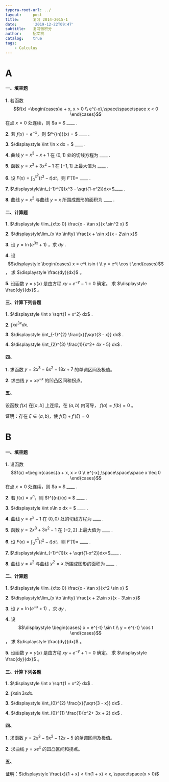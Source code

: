 ```yaml
---
typora-root-url: ../
layout:     post
title:      复习 2014-2015-1
date:       '2019-12-22T09:47'
subtitle:   复习微积分
author:     招文桃
catalog:    true
tags:
    - Calculus
---
```


# A

#### 一、填空题

**1.**  若函数 $$f(x) =\begin{cases}a + x, x > 0 \\ e^{-x},\space\space\space x < 0 \end{cases}$$ 在点 $x = 0$ 处连续，则 $a = $ ____ .



**2.**  若 $f(x) = e^{-x}$，则 $f^{(n)}(x) = $ ____ .



**3.**   $\displaystyle \int \ln x dx = $ ____ .



**4.**  曲线 $\displaystyle y = x^3 - x + 1$  在 $(0, 1)$ 处的切线方程为 ____ .



**5.**  函数 $y = x^3 + 3x^2 - 1$ 在 $[-1, 1]$ 上最大值为 ____ .



**6.** 设 $\displaystyle F(x) = \int_{0}^{x^2}(t^3 - t)dt$，则 $F'(1) =$ ____ .



**7.**  $\displaystyle\int_{-1}^{1}(x^3 - \sqrt{1-x^2})dx=$____ . 



**8.** 曲线 $y = x^2$ 与曲线 $y = x$ 所围成图形的面积为 ____ .

<!--more-->

#### 二、计算题

**1.**  $\displaystyle \lim_{x\to 0} \frac{x - \tan x}{x \sin^2 x} $ 



**2.** $\displaystyle\lim_{x \to \infty} \frac{x + \sin x}{x - 2\sin x}$ 



**3.** 设 $y = \ln(e^{3x} + 1)$ ，求 $dy$ .



**4.** 设 $$\displaystyle \begin{cases} x = e^t \sin t \\ y = e^t \cos t \end{cases}$$ ， 求 $\displaystyle \frac{dy}{dx}$ 。



**5.** 设函数 $y = y(x)$ 是由方程 $xy + e^{-y} - 1 = 0$ 确定。 求 $\displaystyle \frac{dy}{dx}$ 。



#### 三、计算下列各题



**1.**   $\displaystyle \int x \sqrt{1 + x^2} dx$ .



**2.**  $\displaystyle \int x e^{3x} dx$.



**3.**  $\displaystyle \int_{-1}^{2} \frac{x}{\sqrt{3 - x}} dx$ . 



**4.** $\displaystyle \int_{2}^{3} \frac{1}{x^2+ 4x - 5} dx$ . 





#### 四、

**1.**  求函数 $y = 2x^3 - 6x^2 - 18x + 7$ 的单调区间及极值。



**2.** 求曲线 $y = xe^{-x}$ 的凹凸区间和拐点。



#### 五、

设函数 $f(x)$ 在$[a, b]$ 上连续，在 $(a, b)$ 内可导， $f(a) = f(b) = 0$ 。

证明：存在 $\xi \in (a, b)$，使 $f(\xi) + f'(\xi) = 0$



# B

#### 一、填空题

**1.**  设函数 $$f(x) =\begin{cases}a + x, x > 0 \\ e^{-x},\space\space\space x \leq 0 \end{cases}$$ 在点 $x = 0$ 处连续，则 $a = $ ____ .



**2.**  若 $f(x) = x^n$，则 $f^{(n)}(x) = $ ____ .



**3.**   $\displaystyle \int x\ln x dx = $ ____ .



**4.**  曲线 $\displaystyle y = e^x - 1$  在 $(0, 0)$ 处的切线方程为 ____ .



**5.**  函数 $y = 2x^3 + 3x^2 - 1$ 在 $[-2, 2]$ 上最大值为 ____ .



**6.** 设 $\displaystyle F(x) = \int_{0}^{x^3}(t^2 - t)dt$，则 $F'(1) =$ ____ .



**7.**  $\displaystyle\int_{-1}^{1}(x +  \sqrt{1-x^2})dx=$____ . 



**8.** 曲线 $y = x^2$ 与曲线 $y^2 = x$ 所围成图形的面积为 ____ .



#### 二、计算题

**1.**  $\displaystyle \lim_{x\to 0} \frac{x - \tan x}{x^2 \sin x} $ 



**2.** $\displaystyle\lim_{x \to \infty} \frac{x + 2\sin x}{x - 3\sin x}$ 



**3.** 设 $y = \ln(e^{-x} + 1)$ ，求 $dy$ .



**4.** 设 $$\displaystyle \begin{cases} x = e^{-t} \sin t \\ y = e^{-t} \cos t \end{cases}$$ ， 求 $\displaystyle \frac{dy}{dx}$ 。



**5.** 设函数 $y = y(x)$ 是由方程 $xy + e^{-y} + 1 = 0$ 确定。 求 $\displaystyle \frac{dy}{dx}$ 。



#### 三、计算下列各题



**1.**   $\displaystyle \int x \sqrt{1 + x^2} dx$ .



**2.**  $\displaystyle \int x \sin 3x dx$.



**3.**  $\displaystyle \int_{0}^{2} \frac{x}{\sqrt{3 - x}} dx$ . 



**4.** $\displaystyle \int_{0}^{1} \frac{1}{x^2+ 3x + 2} dx$ . 





#### 四、

**1.**  求函数 $y = 2x^3 - 9x^2 - 12x - 5$ 的单调区间及极值。



**2.** 求曲线 $y = xe^{x}$ 的凹凸区间和拐点。



#### 五、

证明：$\displaystyle \frac{x}{1 + x} < \ln(1 + x) < x, \space\space(x > 0)$





